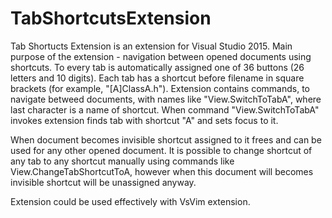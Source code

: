 # TabShortcutsExtension

Tab Shortucts Extension is an extension for Visual Studio 2015. Main purpose of the extension - navigation between opened
documents using shortcuts. To every tab is automatically assigned one of 36 buttons (26 letters and 10 digits). Each tab has
a shortcut before filename in square brackets (for example, "[A]ClassA.h"). Extension contains commands, to navigate betweed
documents, with names like "View.SwitchToTabA", where last character is a name of shortcut. When command "View.SwitchToTabA"
invokes extension finds tab with shortcut "A" and sets focus to it.

When document becomes invisible shortcut assigned to it frees and can be used for any other opened document. It is possible to change
shortcut of any tab to any shortcut manually using commands like View.ChangeTabShortcutToA, however when this document will becomes
invisible shortcut will be unassigned anyway.

Extension could be used effectively with VsVim extension.
